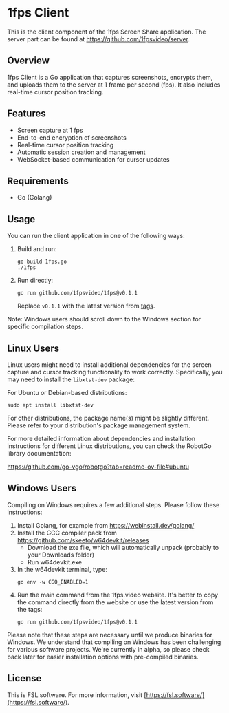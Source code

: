 # 1fps Client

This is the client component of the 1fps Screen Share application. The server part can be found at https://github.com/1fpsvideo/server.

## Overview

1fps Client is a Go application that captures screenshots, encrypts them, and uploads them to the server at 1 frame per second (fps). It also includes real-time cursor position tracking.

## Features

- Screen capture at 1 fps
- End-to-end encryption of screenshots
- Real-time cursor position tracking
- Automatic session creation and management
- WebSocket-based communication for cursor updates

## Requirements

- Go (Golang)

## Usage

You can run the client application in one of the following ways:

1. Build and run:
   ```
   go build 1fps.go
   ./1fps
   ```

2. Run directly:
   ```
   go run github.com/1fpsvideo/1fps@v0.1.1
   ```
   Replace `v0.1.1` with the latest version from [tags](https://github.com/1fpsvideo/1fps/tags).

Note: Windows users should scroll down to the Windows section for specific compilation steps.

## Linux Users

Linux users might need to install additional dependencies for the screen capture and cursor tracking functionality to work correctly. Specifically, you may need to install the `libxtst-dev` package:

For Ubuntu or Debian-based distributions:

```
sudo apt install libxtst-dev
```

For other distributions, the package name(s) might be slightly different. Please refer to your distribution's package management system.

For more detailed information about dependencies and installation instructions for different Linux distributions, you can check the RobotGo library documentation:

https://github.com/go-vgo/robotgo?tab=readme-ov-file#ubuntu

## Windows Users

Compiling on Windows requires a few additional steps. Please follow these instructions:

1. Install Golang, for example from https://webinstall.dev/golang/
2. Install the GCC compiler pack from https://github.com/skeeto/w64devkit/releases
   - Download the exe file, which will automatically unpack (probably to your Downloads folder)
   - Run w64devkit.exe
3. In the w64devkit terminal, type:
   ```
   go env -w CGO_ENABLED=1
   ```
4. Run the main command from the 1fps.video website. It's better to copy the command directly from the website or use the latest version from the tags:
   ```
   go run github.com/1fpsvideo/1fps@v0.1.1
   ```

Please note that these steps are necessary until we produce binaries for Windows. We understand that compiling on Windows has been challenging for various software projects. We're currently in alpha, so please check back later for easier installation options with pre-compiled binaries.

## License

This is FSL software. For more information, visit [https://fsl.software/](https://fsl.software/).
